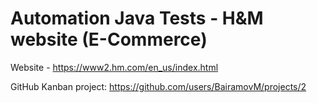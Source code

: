 # Automation Java Tests - H&M website (E-Commerce) 

Website - https://www2.hm.com/en_us/index.html

GitHub Kanban project: https://github.com/users/BairamovM/projects/2
